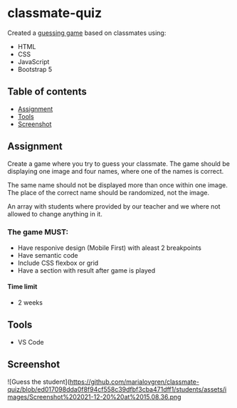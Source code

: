 # classmate-quiz

Created a [guessing game](https://maria-lovgren-students-quiz.netlify.app) based on classmates using:
- HTML
- CSS
- JavaScript
- Bootstrap 5


## Table of contents
* [Assignment](#assignment)
* [Tools](#tools)
* [Screenshot](#screenshot)

## Assignment
Create a game where you try to guess your classmate.
The game should be displaying one image and four names, where one of the names is correct.

The same name should not be displayed more than once within one image.
The place of the correct name should be randomized, not the image.

An array with students where provided by our teacher and we where not allowed to change anything in it.

### The game MUST:
- Have responive design (Mobile First) with aleast 2 breakpoints
- Have semantic code
- Include CSS flexbox or grid
- Have a section with result after game is played

#### Time limit
- 2 weeks

## Tools

- VS Code


## Screenshot
![Guess the student](https://github.com/marialovgren/classmate-quiz/blob/ed017098dda0f8f94cf558c39dfbf3cba471dff1/students/assets/images/Screenshot%202021-12-20%20at%2015.08.36.png
